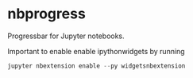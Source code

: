 # nbprogress

Progressbar for Jupyter notebooks.

Important to enable enable ipythonwidgets by running
```Python
jupyter nbextension enable --py widgetsnbextension
```